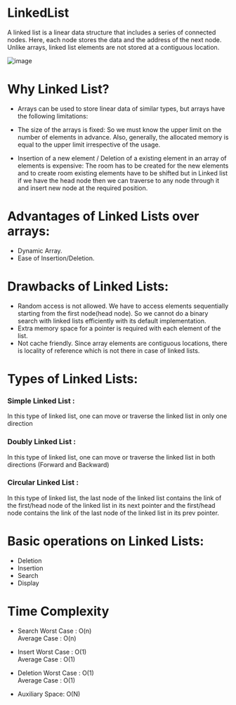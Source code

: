 # LinkedList
A linked list is a linear data structure that includes a series of connected nodes. Here, each node stores the data and the address of the next node.
Unlike arrays, linked list elements are not stored at a contiguous location.

![image](https://user-images.githubusercontent.com/54050193/197471318-1684f972-75af-4fba-9b03-d7aa7c575541.png)

# Why Linked List? 
* Arrays can be used to store linear data of similar types, but arrays have the following limitations:

* The size of the arrays is fixed:
So we must know the upper limit on the number of elements in advance. Also, generally, the allocated memory is equal to the upper limit irrespective of the usage. 

* Insertion of a new element / Deletion of a existing element in an array of elements is expensive: 
The room has to be created for the new elements and to create room existing elements have to be shifted but in Linked list if we have the head node then we can traverse to any node through it and insert new node at the required position.

# Advantages of Linked Lists over arrays:
* Dynamic Array.
* Ease of Insertion/Deletion.

# Drawbacks of Linked Lists: 
* Random access is not allowed. We have to access elements sequentially starting from the first node(head node). So we cannot do a binary search with linked lists efficiently with its default implementation. 
* Extra memory space for a pointer is required with each element of the list. 
* Not cache friendly. Since array elements are contiguous locations, there is locality of reference which is not there in case of linked lists.

# Types of Linked Lists:
### Simple Linked List :
In this type of linked list, one can move or traverse the linked list in only one direction

### Doubly Linked List :
In this type of linked list, one can move or traverse the linked list in both directions (Forward and Backward)

### Circular Linked List :
In this type of linked list, the last node of the linked list contains the link of the first/head node of the linked list in its next pointer and the first/head node contains the link of the last node of the linked list in its prev pointer.

# Basic operations on Linked Lists:
* Deletion
* Insertion
* Search 
* Display

# Time Complexity	
* Search 
Worst Case : O(n)	      
Average Case : O(n)

* Insert
Worst Case : O(1)	      
Average Case : O(1)

* Deletion 
Worst Case : O(1)	      
Average Case : O(1)

* Auxiliary Space: O(N)
